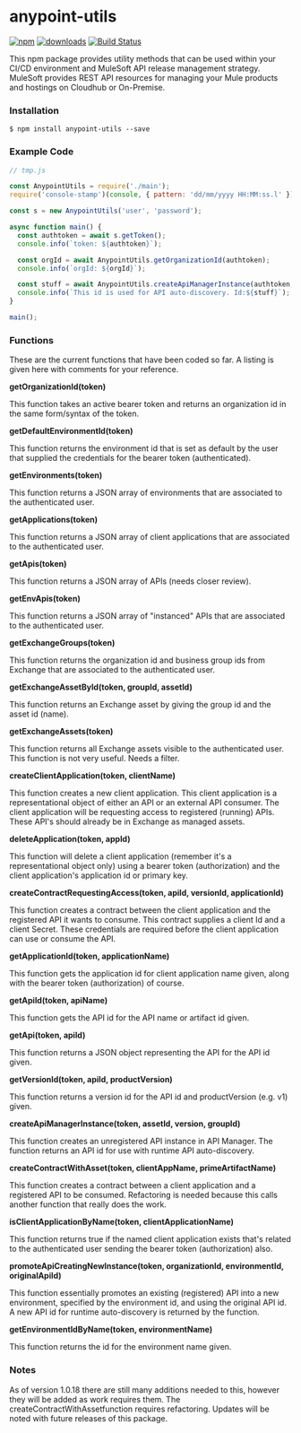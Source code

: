 # anypoint-utils

[![npm][npm-image]][npm-url]
[![downloads][downloads-image]][downloads-url]
[![Build Status](https://travis-ci.org/dlwhitehurst/anypoint-utils.svg?branch=master)](https://travis-ci.org/dlwhitehurst/anypoint-utils)

[npm-image]: https://img.shields.io/npm/v/anypoint-utils.svg?style=flat-square
[npm-url]: https://npmjs.org/package/anypoint-utils
[downloads-image]: https://img.shields.io/npm/dm/anypoint-utils.svg?style=flat-square
[downloads-url]: https://npmjs.org/package/anypoint-utils

This npm package provides utility methods that can be used within
your CI/CD environment and MuleSoft API release management strategy.
MuleSoft provides REST API resources for managing your Mule products
and hostings on Cloudhub or On-Premise. 

### Installation
```$ npm install anypoint-utils --save```

### Example Code

``` javascript
// tmp.js

const AnypointUtils = require('./main');
require('console-stamp')(console, { pattern: 'dd/mm/yyyy HH:MM:ss.l' });

const s = new AnypointUtils('user', 'password');

async function main() {
  const authtoken = await s.getToken();
  console.info(`token: ${authtoken}`);

  const orgId = await AnypointUtils.getOrganizationId(authtoken);
  console.info(`orgId: ${orgId}`);

  const stuff = await AnypointUtils.createApiManagerInstance(authtoken, 'emp-xapi', '1.0.0', orgId, 'Sandbox2');
  console.info(`This id is used for API auto-discovery. Id:${stuff}`);
}

main();
```
### Functions

These are the current functions that have been coded so far. A listing is given here with comments for your reference.

__getOrganizationId(token)__

This function takes an active bearer token and returns an organization id in the same form/syntax of the token.

__getDefaultEnvironmentId(token)__

This function returns the environment id that is set as default by the user that supplied the credentials for the bearer token (authenticated).

__getEnvironments(token)__

This function returns a JSON array of environments that are associated to the authenticated user.

__getApplications(token)__

This function returns a JSON array of client applications that are associated to the authenticated user.

__getApis(token)__

This function returns a JSON array of APIs (needs closer review).

__getEnvApis(token)__

This function returns a JSON array of "instanced" APIs that are associated to the authenticated user. 

__getExchangeGroups(token)__

This function returns the organization id and business group ids from Exchange that are associated to the authenticated user.

__getExchangeAssetById(token, groupId, assetId)__

This function returns an Exchange asset by giving the group id and the asset id (name).

__getExchangeAssets(token)__

This function returns all Exchange assets visible to the authenticated user. This function is not very useful. Needs a filter.

__createClientApplication(token, clientName)__

This function creates a new client application. This client application is a representational object of either an API or an external API consumer. The client application will be requesting access to registered (running) APIs. These API's should already be in Exchange as managed assets.

__deleteApplication(token, appId)__

This function will delete a client application (remember it's a representational object only) using a bearer token (authorization) and the client application's application id or primary key.

__createContractRequestingAccess(token, apiId, versionId, applicationId)__

This function creates a contract between the client application and the registered API it wants to consume. This contract supplies a client Id and a client Secret. These credentials are required before the client application can use or consume the API.

__getApplicationId(token, applicationName)__

This function gets the application id for client application name given, along with the bearer token (authorization) of course.

__getApiId(token, apiName)__

This function gets the API id for the API name or artifact id given.

__getApi(token, apiId)__

This function returns a JSON object representing the API for the API id given.

__getVersionId(token, apiId, productVersion)__

This function returns a version id for the API id and productVersion (e.g. v1) given.

__createApiManagerInstance(token, assetId, version, groupId)__

This function creates an unregistered API instance in API Manager. The function returns an API id for use with runtime API auto-discovery.

__createContractWithAsset(token, clientAppName, primeArtifactName)__

This function creates a contract between a client application and a registered API to be consumed. Refactoring is needed because this calls another function that really does the work.

__isClientApplicationByName(token, clientApplicationName)__

This function returns true if the named client application exists that's related to the authenticated user sending the bearer token (authorization) also.

__promoteApiCreatingNewInstance(token, organizationId, environmentId, originalApiId)__

This function essentially promotes an existing (registered) API into a new environment, specified by the environment id, and using the original API id. A new API id for runtime auto-discovery is returned by the function.

__getEnvironmentIdByName(token, environmentName)__

This function returns the id for the environment name given.

### Notes

As of version 1.0.18 there are still many additions needed to this, however they will be added as work 
requires them. The createContractWithAssetfunction requires refactoring. Updates will be noted with future
releases of this package. 
